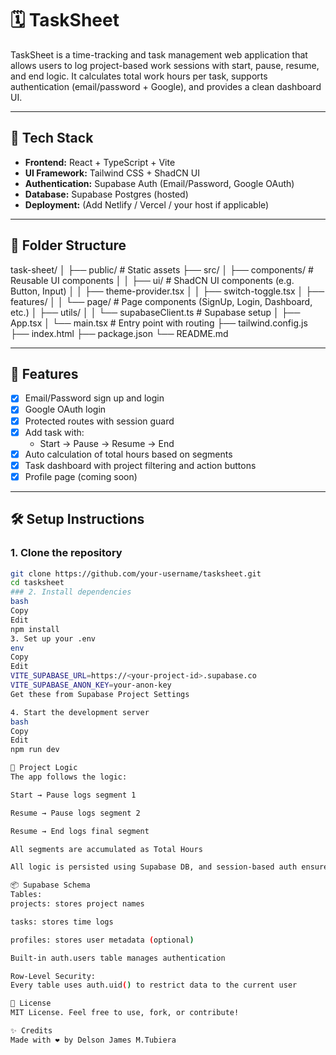# 🗓️ TaskSheet

TaskSheet is a time-tracking and task management web application that allows users to log project-based work sessions with start, pause, resume, and end logic. It calculates total work hours per task, supports authentication (email/password + Google), and provides a clean dashboard UI.

---

## 🚀 Tech Stack

- **Frontend:** React + TypeScript + Vite
- **UI Framework:** Tailwind CSS + ShadCN UI
- **Authentication:** Supabase Auth (Email/Password, Google OAuth)
- **Database:** Supabase Postgres (hosted)
- **Deployment:** (Add Netlify / Vercel / your host if applicable)

---

## 📁 Folder Structure

task-sheet/
│
├── public/ # Static assets
├── src/
│ ├── components/ # Reusable UI components
│ │ ├── ui/ # ShadCN UI components (e.g. Button, Input)
│ │ ├── theme-provider.tsx
│ │ ├── switch-toggle.tsx
│ ├── features/
│ │ └── page/ # Page components (SignUp, Login, Dashboard, etc.)
│ ├── utils/
│ │ └── supabaseClient.ts # Supabase setup
│ ├── App.tsx
│ └── main.tsx # Entry point with routing
├── tailwind.config.js
├── index.html
├── package.json
└── README.md


---

## 🔐 Features

- [x] Email/Password sign up and login
- [x] Google OAuth login
- [x] Protected routes with session guard
- [x] Add task with:
  - Start → Pause → Resume → End
- [x] Auto calculation of total hours based on segments
- [x] Task dashboard with project filtering and action buttons
- [x] Profile page (coming soon)

---

## 🛠️ Setup Instructions

### 1. Clone the repository

```bash
git clone https://github.com/your-username/tasksheet.git
cd tasksheet
### 2. Install dependencies
bash
Copy
Edit
npm install
3. Set up your .env
env
Copy
Edit
VITE_SUPABASE_URL=https://<your-project-id>.supabase.co
VITE_SUPABASE_ANON_KEY=your-anon-key
Get these from Supabase Project Settings

4. Start the development server
bash
Copy
Edit
npm run dev

🧠 Project Logic
The app follows the logic:

Start → Pause logs segment 1

Resume → Pause logs segment 2

Resume → End logs final segment

All segments are accumulated as Total Hours

All logic is persisted using Supabase DB, and session-based auth ensures only logged-in users can track their work.

📦 Supabase Schema
Tables:
projects: stores project names

tasks: stores time logs

profiles: stores user metadata (optional)

Built-in auth.users table manages authentication

Row-Level Security:
Every table uses auth.uid() to restrict data to the current user

📄 License
MIT License. Feel free to use, fork, or contribute!

✨ Credits
Made with ❤️ by Delson James M.Tubiera